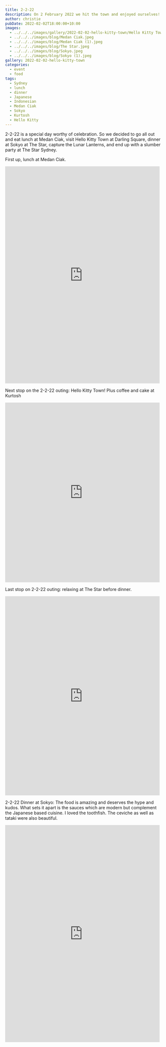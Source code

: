 ```yaml
---
title: 2-2-22
description: On 2 February 2022 we hit the town and enjoyed ourselves!
author: christie
pubDate: 2022-02-02T18:00:00+10:00
images:
  - ../../../images/gallery/2022-02-02-hello-kitty-town/Hello Kitty Town.jpeg
  - ../../../images/blog/Medan Ciak.jpeg
  - ../../../images/blog/Medan Ciak (1).jpeg
  - ../../../images/blog/The Star.jpeg
  - ../../../images/blog/Sokyo.jpeg
  - ../../../images/blog/Sokyo (1).jpeg
gallery: 2022-02-02-hello-kitty-town
categories:
  - event
  - food
tags:
  - Sydney
  - lunch
  - dinner
  - Japanese
  - Indonesian
  - Medan Ciak
  - Sokyo
  - Kurtosh
  - Hello Kitty
---
```


2-2-22 is a special day worthy of celebration. So we decided to go all out and eat lunch at Medan Ciak, visit Hello Kitty Town at Darling Square, dinner at Sokyo at The Star, capture the Lunar Lanterns, and end up with a slumber party at The Star Sydney.

First up, lunch at Medan Ciak.

<iframe src="https://www.facebook.com/plugins/post.php?href=https%3A%2F%2Fwww.facebook.com%2Fchris1.tham%2Fposts%2Fpfbid02CxdPxikFhQpzMRe1gUMhAczsG4q6P3YzofxsYHrD8xbzhyqBP4pG3QMgmc4FzF6Gl&show_text=true&width=500" width="500" height="703" style="border:none;overflow:hidden" scrolling="no" frameborder="0" allowfullscreen="true" allow="autoplay; clipboard-write; encrypted-media; picture-in-picture; web-share"></iframe>

Next stop on the 2-2-22 outing: Hello Kitty Town! Plus coffee and cake at Kurtosh

<iframe src="https://www.facebook.com/plugins/post.php?href=https%3A%2F%2Fwww.facebook.com%2Fchris1.tham%2Fposts%2Fpfbid02prqjx2GooDC5sTnyyhRkfuUtHtBr6x34EVgGQrTe3X1Ee8EKB7jMfide1y53Szel&show_text=true&width=500" width="500" height="582" style="border:none;overflow:hidden" scrolling="no" frameborder="0" allowfullscreen="true" allow="autoplay; clipboard-write; encrypted-media; picture-in-picture; web-share"></iframe>

Last stop on 2-2-22 outing: relaxing at The Star before dinner.

<iframe src="https://www.facebook.com/plugins/post.php?href=https%3A%2F%2Fwww.facebook.com%2Fchris1.tham%2Fposts%2Fpfbid09EcQoq96yVzYTxYEeiDHjGGbSj6QuAmKf5aNuuvFPXeuENMd6rPWsZB6Wkx8i7eul&show_text=true&width=500" width="500" height="645" style="border:none;overflow:hidden" scrolling="no" frameborder="0" allowfullscreen="true" allow="autoplay; clipboard-write; encrypted-media; picture-in-picture; web-share"></iframe>

2-2-22 Dinner at Sokyo: The food is amazing and deserves the hype and kudos. What sets it apart is the sauces which are modern but complement the Japanese based cuisine. I loved the toothfish. The ceviche as well as tataki were also beautiful.

<iframe src="https://www.facebook.com/plugins/post.php?href=https%3A%2F%2Fwww.facebook.com%2Fchris1.tham%2Fposts%2Fpfbid02MBf83yRppNJDF1V7N1hB9zFV2evjHBZVgCSRao2TzkBnrDhqCZueUJCyADGmSPRAl&show_text=true&width=500" width="500" height="703" style="border:none;overflow:hidden" scrolling="no" frameborder="0" allowfullscreen="true" allow="autoplay; clipboard-write; encrypted-media; picture-in-picture; web-share"></iframe>
